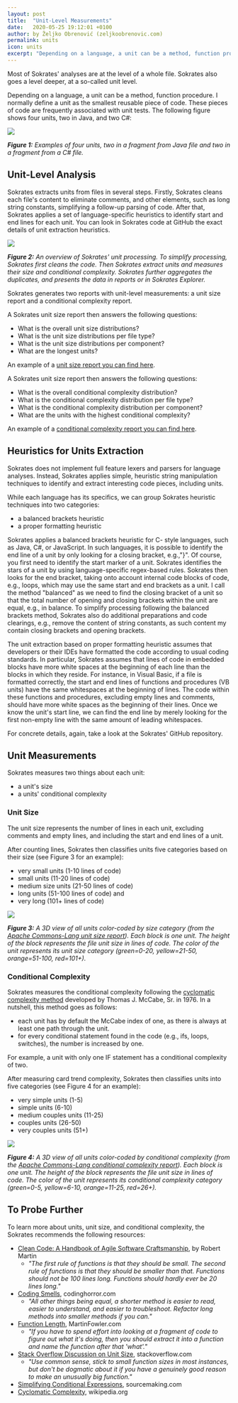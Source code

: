 ```yaml
---
layout: post
title:  "Unit-Level Measurements"
date:   2020-05-25 19:12:01 +0100
author: by Željko Obrenović (zeljkoobrenovic.com)
permalink: units
icon: units
excerpt: "Depending on a language, a unit can be a method, function procedure. Sokrates measures two things about each unit: size and conditional complexity."
---
```


Most of Sokrates' analyses are at the level of a whole file. Sokrates also goes a level deeper, at a so-called unit level.

Depending on a language, a unit can be a method, function procedure. I normally define a unit as the smallest reusable piece of code. These pieces of code are frequently associated with unit tests. The following figure shows four units, two in Java, and two C#:

![](assets/images/sokrates/unit-examples.png)

***Figure 1:** Examples of four units, two in a fragment from Java file and two in a fragment from a C# file.*

## Unit-Level Analysis

Sokrates extracts units from files in several steps. Firstly, Sokrates cleans each file's content to eliminate comments, and other elements, such as long string constants, simplifying a follow-up parsing of code. After that, Sokrates applies a set of language-specific heuristics to identify start and end lines for each unit. You can look in Sokrates code at GitHub the exact details of unit extraction heuristics.


![](assets/images/sokrates/units-processing.png)

***Figure 2:** An overview of Sokrates' unit processing. To simplify processing, Sokrates first cleans the code. Then Sokrates extract units and measures their size and conditional complexity. Sokrates further aggregates the duplicates, and presents the data in reports or in Sokrates Explorer.*

Sokrates generates two reports with unit-level measurements: a unit size report and a conditional complexity report.

A Sokrates unit size report then answers the following questions:
* What is the overall unit size distributions?
* What is the unit size distributions per file type?
* What is the unit size distributions per component?
* What are the longest units?

An example of a [unit size report you can find here](https://d3axxy9bcycpv7.cloudfront.net/java/tomcat/reports/html/UnitSize.html).

A Sokrates unit size report then answers the following questions:
* What is the overall conditional complexity distribution?
* What is the conditional complexity distribution per file type?
* What is the conditional complexity distribution per component?
* What are the units with the highest conditional complexity?

An example of a [conditional complexity report you can find here](https://d3axxy9bcycpv7.cloudfront.net/java/tomcat/reports/html/ConditionalComplexity.html).


## Heuristics for Units Extraction

Sokrates does not implement full feature lexers and parsers for language analyses. Instead, Sokrates applies simple, heuristic string manipulation techniques to identify and extract interesting code pieces, including units.

While each language has its specifics, we can group Sokrates heuristic techniques into two categories:
 - a balanced brackets heuristic
 - a proper formatting heuristic

Sokrates applies a balanced brackets heuristic for C- style languages, such as Java, C#, or JavaScript. In such languages, it is possible to identify the end line of a unit by only looking for a closing bracket, e.g.,"}". Of course, you first need to identify the start marker of a unit. Sokrates identifies the stars of a unit by using language-specific regex-based rules. Sokrates then looks for the end bracket, taking onto account internal code blocks of code, e.g., loops, which may use the same start and end brackets as a unit. I call the method "balanced" as we need to find the closing bracket of a unit so that the total number of opening and closing brackets within the unit are equal, e.g., in balance. To simplify processing following the balanced brackets method, Sokrates also do additional preparations and code clearings, e.g., remove the content of string constants, as such content my contain closing brackets and opening brackets.

The unit extraction based on proper formatting heuristic assumes that developers or their IDEs have formatted the code according to usual coding standards. In particular, Sokrates assumes that lines of code in embedded blocks have more white spaces at the beginning of each line than the blocks in which they reside. For instance, in Visual Basic, if a file is formatted correctly, the start and end lines of functions and procedures (VB units) have the same whitespaces at the beginning of lines. The code within these functions and procedures, excluding empty lines and comments, should have more white spaces as the beginning of their lines. Once we know the unit's start line, we can find the end line by merely looking for the first non-empty line with the same amount of leading whitespaces.

For concrete details, again, take a look at the Sokrates' GitHub repository.


## Unit Measurements

Sokrates measures two things about each unit:
 - a unit's size
 - a units' conditional complexity

### Unit Size

The unit size represents the number of lines in each unit, excluding comments and empty lines, and including the start and end lines of a unit.

After counting lines, Sokrates then classifies units five categories based on their size (see Figure 3 for an example):
 - very small units (1-10 lines of code)
 - small units (11-20 lines of code)
 - medium size units (21-50 lines of code)
 - long units (51-100 lines of code) and
 - very long (101+ lines of code)

![](assets/images/sokrates/unit-size-3d.png)

***Figure 3:** A 3D view of all units color-coded by size category (from the [Apache Commons-Lang unit size report](https://d3axxy9bcycpv7.cloudfront.net/java/commons-lang/reports/html/UnitSize.html)). Each block is one unit. The height of the block represents the file unit size in lines of code. The color of the unit represents its unit size category (green=0-20, yellow=21-50, orange=51-100, red=101+).*


### Conditional Complexity


Sokrates measures the conditional complexity following the [cyclomatic complexity method](https://en.wikipedia.org/wiki/Cyclomatic_complexity) developed by Thomas J. McCabe, Sr. in 1976. In a nutshell, this method goes as follows:
 - each unit has by default the McCabe index of one, as there is always at least one path through the unit.
 - for every conditional statement found in the code (e.g., ifs, loops, switches), the number is increased by one.

For example, a unit with only one IF statement has a conditional complexity of two.

After measuring card trend complexity, Sokrates then classifies units into five categories (see Figure 4 for an example):
 - very simple units (1-5)
 - simple units (6-10)
 - medium couples units (11-25)
 - couples units (26-50)
 - very couples units (51+)

![](assets/images/sokrates/unit-complexity-3d.png)

***Figure 4:** A 3D view of all units color-coded by conditional complexity (from the [Apache Commons-Lang conditional complexity report](https://d3axxy9bcycpv7.cloudfront.net/java/commons-lang/reports/html/ConditionalComplexity.html)). Each block is one unit. The height of the block represents the file unit size in lines of code. The color of the unit represents its conditional complexity category (green=0-5, yellow=6-10, orange=11-25, red=26+).*


## To Probe Further

To learn more about units, unit size, and conditional complexity, the Sokrates recommends the following resources:

* [Clean Code: A Handbook of Agile Software Craftsmanship](https://www.amazon.com/dp/0132350882/), by Robert Martin
  * *"The first rule of functions is that they should be small. The second rule of functions is that they should be smaller than that. Functions should not be 100 lines long. Functions should hardly ever be 20 lines long."*
* [Coding Smells](https://blog.codinghorror.com/code-smells/), codinghorror.com
  * *"All other things being equal, a shorter method is easier to read, easier to understand, and easier to troubleshoot. Refactor long methods into smaller methods if you can."*
* [Function Length](https://martinfowler.com/bliki/FunctionLength.html), MartinFowler.com
  * *"If you have to spend effort into looking at a fragment of code to figure out what it's doing, then you should extract it into a function and name the function after that 'what'."*
* [Stack Overflow Discussion on Unit Size](https://softwareengineering.stackexchange.com/questions/133404/what-is-the-ideal-length-of-a-method-for-you), stackoverflow.com
  * *"Use common sense, stick to small function sizes in most instances, but don't be dogmatic about it if you have a genuinely good reason to make an unusually big function."*
* [Simplifying Conditional Expressions](https://sourcemaking.com/refactoring/simplifying-conditional-expressions), sourcemaking.com
* [Cyclomatic Complexity](https://en.wikipedia.org/wiki/Cyclomatic_complexity), wikipedia.org

